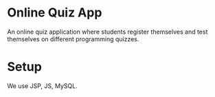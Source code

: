 # Online Quiz App
An online quiz application where students register themselves and test themselves on different programming quizzes.

# Setup
We use JSP, JS, MySQL.
